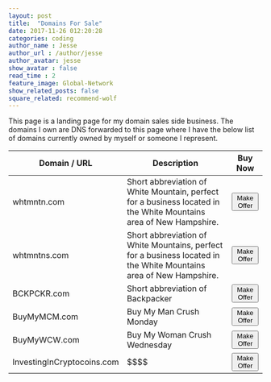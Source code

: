 ```yaml
---
layout: post
title:  "Domains For Sale"
date: 2017-11-26 012:20:28
categories: coding
author_name : Jesse
author_url : /author/jesse
author_avatar: jesse
show_avatar : false
read_time : 2
feature_image: Global-Network
show_related_posts: false
square_related: recommend-wolf
---
```

<p>This page is a landing page for my domain sales side business. The domains I own are DNS forwarded to this page where I have the below list of domains currently owned by myself or someone I represent.</p>

<table class="table table-hover">
    <thead>
        <tr>
            <th>Domain / URL</th>
            <th>Description</th>
            <th>Buy Now</th>
        </tr>
    </thead>
    <tbody>
        <tr>
            <td>whtmntn.com</td>
            <td>Short abbreviation of White Mountain, perfect for a business located in the White Mountains area of New Hampshire.</td>
            <td><button type="button" class="btn btn-primary" onclick="location.href='mailto:hi@jessewaites.com';">Make Offer</button></td>
        </tr>
        <tr>
            <td>whtmntns.com</td>
            <td>Short abbreviation of White Mountains, perfect for a business located in the White Mountains area of New Hampshire.</td>
            <td><button type="button" class="btn btn-primary" onclick="location.href='mailto:hi@jessewaites.com';">Make Offer</button></td>
        </tr>
        <tr>
            <td>BCKPCKR.com</td>
            <td>Short abbreviation of Backpacker</td>
            <td><button type="button" class="btn btn-primary" onclick="location.href='mailto:hi@jessewaites.com';">Make Offer</button></td>
        </tr>
        <tr>
            <td>BuyMyMCM.com</td>
            <td>Buy My Man Crush Monday</td>
            <td><button type="button" class="btn btn-primary" onclick="location.href='mailto:hi@jessewaites.com';">Make Offer</button></td>
        </tr>
        <tr>
            <td>BuyMyWCW.com</td>
            <td>Buy My Woman Crush Wednesday</td>
            <td><button type="button" class="btn btn-primary" onclick="location.href='mailto:hi@jessewaites.com';">Make Offer</button></td>
        </tr>
        <tr>
            <td>InvestingInCryptocoins.com</td>
            <td>$$$$</td>
            <td><button type="button" class="btn btn-primary" onclick="location.href='mailto:hi@jessewaites.com';">Make Offer</button></td>
        </tr>
    </tbody>
</table>
